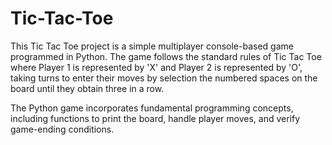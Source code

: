 # Tic-Tac-Toe
This Tic Tac Toe project is a simple multiplayer console-based game programmed in Python. The game follows the standard rules of Tic Tac Toe where Player 1 is represented by 'X' and Player 2 is represented by 'O', taking turns to enter their moves by selection the numbered spaces on the board until they obtain three in a row.

The Python game incorporates fundamental programming concepts, including functions to print the board, handle player moves, and verify game-ending conditions.
